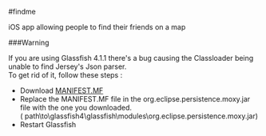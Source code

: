 #findme

iOS app allowing people to find their friends on a map

###Warning

If you are using Glassfish 4.1.1 there's a bug causing the Classloader being unable to find Jersey's Json parser.
<br>To get rid of it, follow these steps :

* Download [MANIFEST.MF](https://bugs.eclipse.org/bugs/attachment.cgi?id=251917)
* Replace the MANIFEST.MF file in the org.eclipse.persistence.moxy.jar file with the one you downloaded.
<br>( path\to\glassfish4\glassfish\modules\org.eclipse.persistence.moxy.jar)
* Restart Glassfish